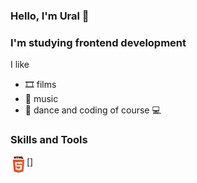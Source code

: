 ### Hello, I'm Ural 👋

### I'm studying frontend development

I like 
- 🎞️ films
- 🎵 music
- 💃 dance
and coding of course 💻

### Skills and Tools

[<img align="left" alt="HTML5" width="26px" src="https://raw.githubusercontent.com/github/explore/80688e429a7d4ef2fca1e82350fe8e3517d3494d/topics/html/html.png" />]


